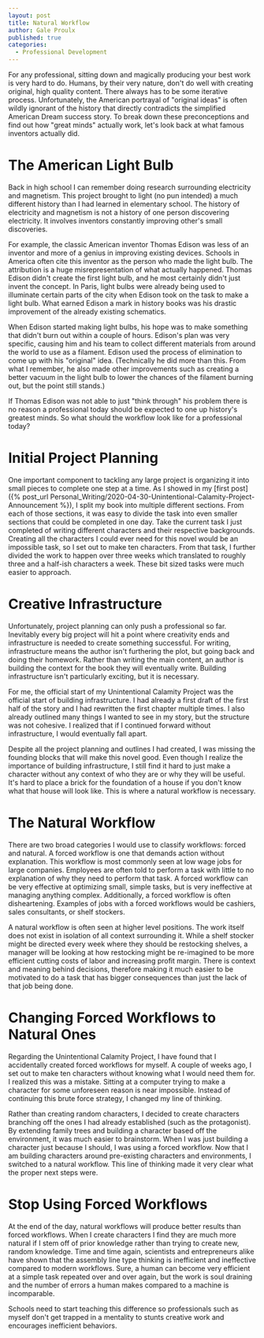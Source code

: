 ```yaml
---
layout: post
title: Natural Workflow
author: Gale Proulx
published: true
categories:
  - Professional Development
---
```


For any professional, sitting down and magically producing your best work is very hard to do. Humans, by their very nature, don't do well with creating original, high quality content. There always has to be some iterative process. Unfortunately, the American portrayal of "original ideas" is often wildly ignorant of the history that directly contradicts the simplified American Dream success story. To break down these preconceptions and find out how "great minds" actually work, let's look back at what famous inventors actually did.

# The American Light Bulb

Back in high school I can remember doing research surrounding electricity and magnetism. This project brought to light (no pun intended) a much different history than I had learned in elementary school. The history of electricity and magnetism is not a history of one person discovering electricity. It involves inventors constantly improving other's small discoveries.

For example, the classic American inventor Thomas Edison was less of an inventor and more of a genius in improving existing devices. Schools in America often cite this inventor as the person who made the light bulb. The attribution is a huge misrepresentation of what actually happened. Thomas Edison didn't create the first light bulb, and he most certainly didn't just invent the concept. In Paris, light bulbs were already being used to illuminate certain parts of the city when Edison took on the task to make a light bulb. What earned Edison a mark in history books was his drastic improvement of the already existing schematics.

When Edison started making light bulbs, his hope was to make something that didn't burn out within a couple of hours. Edison's plan was very specific, causing him and his team to collect different materials from around the world to use as a filament. Edison used the process of elimination to come up with his "original" idea. (Technically he did more than this. From what I remember, he also made other improvements such as creating a better vacuum in the light bulb to lower the chances of the filament burning out, but the point still stands.)

If Thomas Edison was not able to just "think through" his problem there is no reason a professional today should be expected to one up history's greatest minds. So what should the workflow look like for a professional today?

# Initial Project Planning

One important component to tackling any large project is organizing it into small pieces to complete one step at a time. As I showed in my [first post]({% post_url Personal_Writing/2020-04-30-Unintentional-Calamity-Project-Announcement %}), I split my book into multiple different sections. From each of those sections, it was easy to divide the task into even smaller sections that could be completed in one day. Take the current task I just completed of writing different characters and their respective backgrounds. Creating all the characters I could ever need for this novel would be an impossible task, so I set out to make ten characters. From that task, I further divided the work to happen over three weeks which translated to roughly three and a half-ish characters a week. These bit sized tasks were much easier to approach.

# Creative Infrastructure

Unfortunately, project planning can only push a professional so far. Inevitably every big project will hit a point where creativity ends and infrastructure is needed to create something successful. For writing, infrastructure means the author isn't furthering the plot, but going back and doing their homework. Rather than writing the main content, an author is building the context for the book they will eventually write. Building infrastructure isn't particularly exciting, but it is necessary.

For me, the official start of my Unintentional Calamity Project was the official start of building infrastructure. I had already a first draft of the first half of the story and I had rewritten the first chapter multiple times. I also already outlined many things I wanted to see in my story, but the structure was not cohesive. I realized that if I continued forward without infrastructure, I would eventually fall apart.

Despite all the project planning and outlines I had created, I was missing the founding blocks that will make this novel good. Even though I realize the importance of building infrastructure, I still find it hard to just make a character without any context of who they are or why they will be useful. It's hard to place a brick for the foundation of a house if you don't know what that house will look like. This is where a natural workflow is necessary.

# The Natural Workflow

There are two broad categories I would use to classify workflows: forced and natural. A forced workflow is one that demands action without explanation. This workflow is most commonly seen at low wage jobs for large companies. Employees are often told to perform a task with little to no explanation of why they need to perform that task. A forced workflow can be very effective at optimizing small, simple tasks, but is very ineffective at managing anything complex. Additionally, a forced workflow is often disheartening. Examples of jobs with a forced workflows would be cashiers, sales consultants, or shelf stockers.

A natural workflow is often seen at higher level positions. The work itself does not exist in isolation of all context surrounding it. While a shelf stocker might be directed every week where they should be restocking shelves, a manager will be looking at how restocking might be re-imagined to be more efficient cutting costs of labor and increasing profit margin. There is context and meaning behind decisions, therefore making it much easier to be motivated to do a task that has bigger consequences than just the lack of that job being done.

# Changing Forced Workflows to Natural Ones

Regarding the Unintentional Calamity Project, I have found that I accidentally created forced workflows for myself. A couple of weeks ago, I set out to make ten characters without knowing what I would need them for. I realized this was a mistake. Sitting at a computer trying to make a character for some unforeseen reason is near impossible. Instead of continuing this brute force strategy, I changed my line of thinking.

Rather than creating random characters, I decided to create characters branching off the ones I had already established (such as the protagonist). By extending family trees and building a character based off the environment, it was much easier to brainstorm. When I was just building a character just because I should, I was using a forced workflow. Now that I am building characters around pre-existing characters and environments, I switched to a natural workflow. This line of thinking made it very clear what the proper next steps were.

# Stop Using Forced Workflows

At the end of the day, natural workflows will produce better results than forced workflows. When I create characters I find they are much more natural if I stem off of prior knowledge rather than trying to create new, random knowledge. Time and time again, scientists and entrepreneurs alike have shown that the assembly line type thinking is inefficient and ineffective compared to modern workflows. Sure, a human can become very efficient at a simple task repeated over and over again, but the work is soul draining and the number of errors a human makes compared to a machine is incomparable.

Schools need to start teaching this difference so professionals such as myself don't get trapped in a mentality to stunts creative work and encourages inefficient behaviors.
